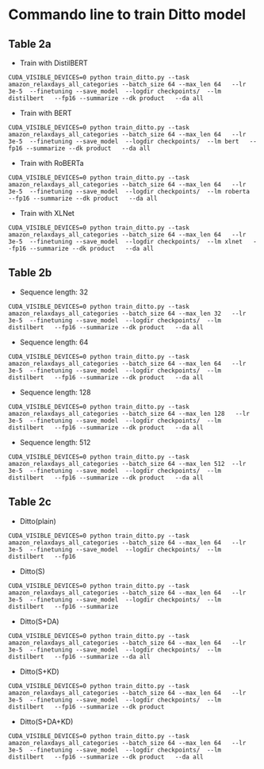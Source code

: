 # Commando line to train Ditto model
## Table 2a
- Train with DistilBERT

```CUDA_VISIBLE_DEVICES=0 python train_ditto.py --task amazon_relaxdays_all_categories --batch_size 64 --max_len 64   --lr 3e-5  --finetuning --save_model  --logdir checkpoints/  --lm distilbert   --fp16 --summarize --dk product   --da all```

- Train with BERT  

```CUDA_VISIBLE_DEVICES=0 python train_ditto.py --task amazon_relaxdays_all_categories --batch_size 64 --max_len 64   --lr 3e-5  --finetuning --save_model  --logdir checkpoints/  --lm bert   --fp16 --summarize --dk product   --da all```

- Train with RoBERTa

```CUDA_VISIBLE_DEVICES=0 python train_ditto.py --task amazon_relaxdays_all_categories --batch_size 64 --max_len 64   --lr 3e-5  --finetuning --save_model  --logdir checkpoints/  --lm roberta   --fp16 --summarize --dk product   --da all```

- Train with XLNet

```CUDA_VISIBLE_DEVICES=0 python train_ditto.py --task amazon_relaxdays_all_categories --batch_size 64 --max_len 64   --lr 3e-5  --finetuning --save_model  --logdir checkpoints/  --lm xlnet   --fp16 --summarize --dk product   --da all```

## Table 2b
- Sequence length: 32

```CUDA_VISIBLE_DEVICES=0 python train_ditto.py --task amazon_relaxdays_all_categories --batch_size 64 --max_len 32   --lr 3e-5  --finetuning --save_model  --logdir checkpoints/  --lm distilbert   --fp16 --summarize --dk product   --da all```
- Sequence length: 64

```CUDA_VISIBLE_DEVICES=0 python train_ditto.py --task amazon_relaxdays_all_categories --batch_size 64 --max_len 64   --lr 3e-5  --finetuning --save_model  --logdir checkpoints/  --lm distilbert   --fp16 --summarize --dk product   --da all```
- Sequence length: 128

```CUDA_VISIBLE_DEVICES=0 python train_ditto.py --task amazon_relaxdays_all_categories --batch_size 64 --max_len 128   --lr 3e-5  --finetuning --save_model  --logdir checkpoints/  --lm distilbert   --fp16 --summarize --dk product   --da all```
- Sequence length: 512

```CUDA_VISIBLE_DEVICES=0 python train_ditto.py --task amazon_relaxdays_all_categories --batch_size 64 --max_len 512  --lr 3e-5  --finetuning --save_model  --logdir checkpoints/  --lm distilbert   --fp16 --summarize --dk product   --da all```

## Table 2c
- Ditto(plain)

```CUDA_VISIBLE_DEVICES=0 python train_ditto.py --task amazon_relaxdays_all_categories --batch_size 64 --max_len 64   --lr 3e-5  --finetuning --save_model  --logdir checkpoints/  --lm distilbert   --fp16 ```

- Ditto(S)

```CUDA_VISIBLE_DEVICES=0 python train_ditto.py --task amazon_relaxdays_all_categories --batch_size 64 --max_len 64   --lr 3e-5  --finetuning --save_model  --logdir checkpoints/  --lm distilbert   --fp16 --summarize```

- Ditto(S+DA)

```CUDA_VISIBLE_DEVICES=0 python train_ditto.py --task amazon_relaxdays_all_categories --batch_size 64 --max_len 64   --lr 3e-5  --finetuning --save_model  --logdir checkpoints/  --lm distilbert   --fp16 --summarize --da all```

- Ditto(S+KD)

```CUDA_VISIBLE_DEVICES=0 python train_ditto.py --task amazon_relaxdays_all_categories --batch_size 64 --max_len 64   --lr 3e-5  --finetuning --save_model  --logdir checkpoints/  --lm distilbert   --fp16 --summarize --dk product```

- Ditto(S+DA+KD)

```CUDA_VISIBLE_DEVICES=0 python train_ditto.py --task amazon_relaxdays_all_categories --batch_size 64 --max_len 64   --lr 3e-5  --finetuning --save_model  --logdir checkpoints/  --lm distilbert   --fp16 --summarize --dk product   --da all```